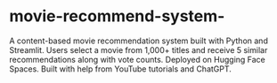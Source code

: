 # movie-recommend-system-
A content-based movie recommendation system built with Python and Streamlit. Users select a movie from 1,000+ titles and receive 5 similar recommendations along with vote counts. Deployed on Hugging Face Spaces. Built with help from YouTube tutorials and ChatGPT.
